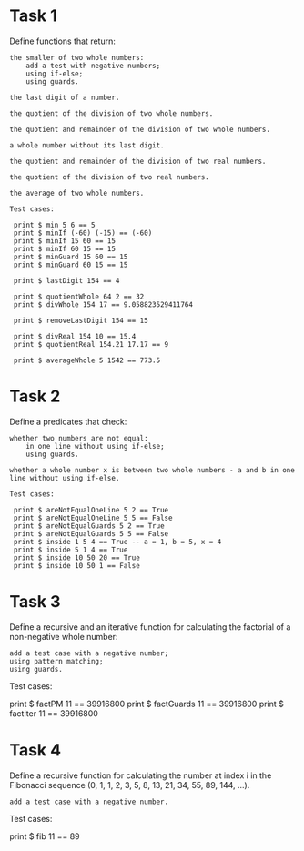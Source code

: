 # Task 1

Define functions that return:

    the smaller of two whole numbers:
        add a test with negative numbers;
        using if-else;
        using guards.

    the last digit of a number.

    the quotient of the division of two whole numbers.

    the quotient and remainder of the division of two whole numbers.

    a whole number without its last digit.

    the quotient and remainder of the division of two real numbers.

    the quotient of the division of two real numbers.

    the average of two whole numbers.

    Test cases:

     print $ min 5 6 == 5
     print $ minIf (-60) (-15) == (-60)
     print $ minIf 15 60 == 15
     print $ minIf 60 15 == 15
     print $ minGuard 15 60 == 15
     print $ minGuard 60 15 == 15

     print $ lastDigit 154 == 4

     print $ quotientWhole 64 2 == 32
     print $ divWhole 154 17 == 9.058823529411764

     print $ removeLastDigit 154 == 15    

     print $ divReal 154 10 == 15.4
     print $ quotientReal 154.21 17.17 == 9

     print $ averageWhole 5 1542 == 773.5

# Task 2

Define a predicates that check:

    whether two numbers are not equal:
        in one line without using if-else;
        using guards.

    whether a whole number x is between two whole numbers - a and b in one line without using if-else.

    Test cases:

     print $ areNotEqualOneLine 5 2 == True
     print $ areNotEqualOneLine 5 5 == False
     print $ areNotEqualGuards 5 2 == True
     print $ areNotEqualGuards 5 5 == False
     print $ inside 1 5 4 == True -- a = 1, b = 5, x = 4
     print $ inside 5 1 4 == True
     print $ inside 10 50 20 == True
     print $ inside 10 50 1 == False

# Task 3

Define a recursive and an iterative function for calculating the factorial of a non-negative whole number:

    add a test case with a negative number;
    using pattern matching;
    using guards.

Test cases:

print $ factPM 11 == 39916800
print $ factGuards 11 == 39916800
print $ factIter 11 == 39916800

# Task 4

Define a recursive function for calculating the number at index i in the Fibonacci sequence (0, 1, 1, 2, 3, 5, 8, 13, 21, 34, 55, 89, 144, ...).

    add a test case with a negative number.

Test cases:

print $ fib 11 == 89
